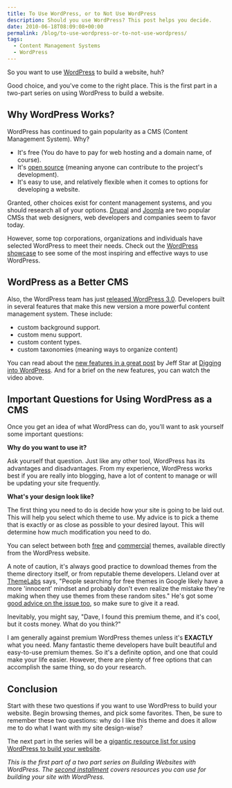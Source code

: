 ```yaml
---
title: To Use WordPress, or to Not Use WordPress
description: Should you use WordPress? This post helps you decide.
date: 2010-06-18T08:09:08+00:00
permalink: /blog/to-use-wordpress-or-to-not-use-wordpress/
tags:
  - Content Management Systems
  - WordPress
---
```


So you want to use [WordPress](http://wordpress.org) to build a website, huh?

Good choice, and you've come to the right place. This is the first part in a two-part series on using WordPress to build a website.

## Why WordPress Works?

WordPress has continued to gain popularity as a CMS (Content Management System). Why?

  * It's free (You do have to pay for web hosting and a domain name, of course).
  * It's [open source](http://en.wikipedia.org/wiki/Open_source) (meaning anyone can contribute to the project's development).
  * It's easy to use, and relatively flexible when it comes to options for developing a website.

Granted, other choices exist for content management systems, and you should research all of your options. [Drupal](http://drupal.org/) and [Joomla](http://www.joomla.org/) are two popular CMSs that web designers, web developers and companies seem to favor today.

However, some top corporations, organizations and individuals have selected WordPress to meet their needs. Check out the [WordPress showcase](http://wordpress.org/showcase/) to see some of the most inspiring and effective ways to use WordPress.

## WordPress as a Better CMS

Also, the WordPress team has just [released WordPress 3.0](http://wordpress.org/development/2010/06/thelonious/). Developers built in several features that make this new version a more powerful content management system. These include:

  * custom background support.
  * custom menu support.
  * custom content types.
  * custom taxonomies (meaning ways to organize content)

You can read about the [new features in a great post](http://digwp.com/2010/05/guide-new-features-wordpress-3/) by Jeff Star at [Digging into WordPress](http://digwp.com/). And for a brief on the new features, you can watch the video above.

## Important Questions for Using WordPress as a CMS

Once you get an idea of what WordPress can do, you'll want to ask yourself some important questions:

**Why do you want to use it?**

Ask yourself that question. Just like any other tool, WordPress has its advantages and disadvantages. From my experience, WordPress works best if you are really into blogging, have a lot of content to manage or will be updating your site frequently.

**What's your design look like?**

The first thing you need to do is decide how your site is going to be laid out. This will help you select which theme to use. My advice is to pick a theme that is exactly or as close as possible to your desired layout. This will determine how much modification you need to do.

You can select between both [free](http://wordpress.org/extend/themes/) and [commercial](http://wordpress.org/extend/themes/commercial/) themes, available directly from the WordPress website.

A note of caution, it's always good practice to download themes from the theme directory itself, or from reputable theme developers. Lleland over at [ThemeLabs](http://www.themelab.com/) says, "People searching for free themes in Google likely have a more 'innocent' mindset and probably don't even realize the mistake they're making when they use themes from these random sites." He's got some [good advice on the issue too](http://www.themelab.com/2009/12/08/stop-downloading-wordpress-themes-from-shady-sites/), so make sure to give it a read.

Inevitably, you might say, "Dave, I found this premium theme, and it's cool, but it costs money. What do you think?"

I am generally against premium WordPress themes unless it's **EXACTLY** what you need. Many fantastic theme developers have built beautiful and easy-to-use premium themes. So it's a definite option, and one that could make your life easier. However, there are plenty of free options that can accomplish the same thing, so do your research.

## Conclusion

Start with these two questions if you want to use WordPress to build your website. Begin browsing themes, and pick some favorites. Then, be sure to remember these two questions: why do I like this theme and does it allow me to do what I want with my site design-wise?

The next part in the series will be a [gigantic resource list for using WordPress to build your website](/blog/31-resources-for-powering-a-website-with-wordpress/).

_This is the first part of a two part series on Building Websites with WordPress. The_ [_second installment_](/blog/31-resources-for-powering-a-website-with-wordpress/) _covers resources you can use for building your site with WordPress._
